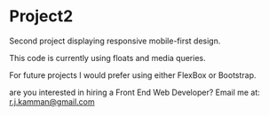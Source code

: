 # Project2
 

 Second project displaying responsive mobile-first design. 

 This code is currently using floats and media queries. 

 For future projects I would prefer using either FlexBox or Bootstrap.

 are you interested in hiring a Front End Web Developer? Email me at: r.j.kamman@gmail.com
